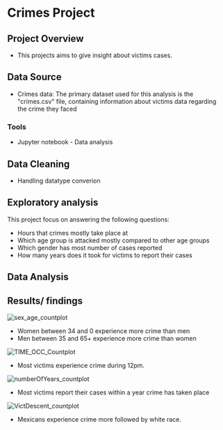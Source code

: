# Crimes Project 

## Project Overview
- This projects aims to give insight about victims cases.

## Data Source
- Crimes data: The primary dataset used for this analysis is the "crimes.csv" file, containing information about victims data regarding the crime they faced

### Tools
- Jupyter notebook - Data analysis

## Data Cleaning
- Handling datatype converion

## Exploratory analysis
This project focus on answering the following questions:
- Hours that crimes mostly take place at
- Which age group is attacked mostly compared to other age groups
- Which gender has most number of cases reported
- How many years does it took for victims to report their cases

## Data Analysis

## Results/ findings

![sex_age_countplot](https://github.com/user-attachments/assets/8c03af72-3b1b-4b41-b9d4-dcdb07a19cb4)
- Women between 34 and 0 experience more crime than men
- Men between 35 and 65+ experience more crime than women
  
![TIME_OCC_Countplot](https://github.com/user-attachments/assets/2e8cec03-465d-438e-b39b-5f492b55bc4a)
- Most victims experience crime during 12pm.
  
![numberOfYears_countplot](https://github.com/user-attachments/assets/dd835914-f1c6-4df0-9301-e6313f18077e)
- Most victims report their cases within a year crime has taken place
  
![VictDescent_countplot](https://github.com/user-attachments/assets/62980478-573b-40a5-b3ee-02fe8743976e)
- Mexicans experience crime more followed by white race.







